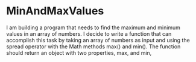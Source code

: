 # MinAndMaxValues
I am building a program that needs to find the maximum and minimum values in an array of numbers. I decide to write a function that can accomplish this task by taking an array of numbers as input and using the spread operator with the Math methods max() and min(). The function should return an object with two properties, max, and min,
